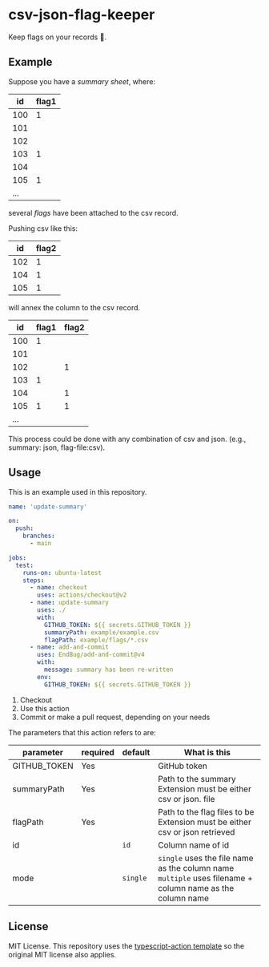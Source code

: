 # csv-json-flag-keeper

Keep flags on your records 📃.

## Example

Suppose you have a _summary sheet_, where:

| id  | flag1 |
| --- | ----- |
| 100 | 1     |
| 101 |       |
| 102 |       |
| 103 | 1     |
| 104 |       |
| 105 | 1     |
| ... |       |

several _flags_ have been attached to the csv record.

Pushing csv like this:

| id  | flag2 |
| --- | ----- |
| 102 | 1     |
| 104 | 1     |
| 105 | 1     |

will annex the column to the csv record.

| id  | flag1 | flag2 |
| --- | ----- | ----- |
| 100 | 1     |       |
| 101 |       |       |
| 102 |       | 1     |
| 103 | 1     |       |
| 104 |       | 1     |
| 105 | 1     | 1     |
| ... |       |       |

This process could be done with any combination of csv and json. (e.g., summary: json, flag-file:csv).

## Usage

This is an example used in this repository.

```yml
name: 'update-summary'

on:
  push:
    branches:
      - main

jobs:
  test:
    runs-on: ubuntu-latest
    steps:
      - name: checkout
        uses: actions/checkout@v2
      - name: update-summary
        uses: ./
        with:
          GITHUB_TOKEN: ${{ secrets.GITHUB_TOKEN }}
          summaryPath: example/example.csv
          flagPath: example/flags/*.csv
      - name: add-and-commit
        uses: EndBug/add-and-commit@v4
        with:
          message: summary has been re-written
        env:
          GITHUB_TOKEN: ${{ secrets.GITHUB_TOKEN }}
```

1. Checkout
2. Use this action
3. Commit or make a pull request, depending on your needs

The parameters that this action refers to are:

| parameter    | required | default  | What is this                                                                                                    |
| ------------ | -------- | -------- | --------------------------------------------------------------------------------------------------------------- |
| GITHUB_TOKEN | Yes      |          | GitHub token                                                                                                    |
| summaryPath  | Yes      |          | Path to the summary <br /> Extension must be either csv or json. file                                           |
| flagPath     | Yes      |          | Path to the flag files to be <br /> Extension must be either csv or json retrieved                              |
| id           |          | `id`     | Column name of id                                                                                               |
| mode         |          | `single` | `single` uses the file name as the column name <br /> `multiple` uses filename + column name as the column name |

## License

MIT License. This repository uses the [typescript-action template](https://github.com/actions/typescript-action) so the original MIT license also applies.
